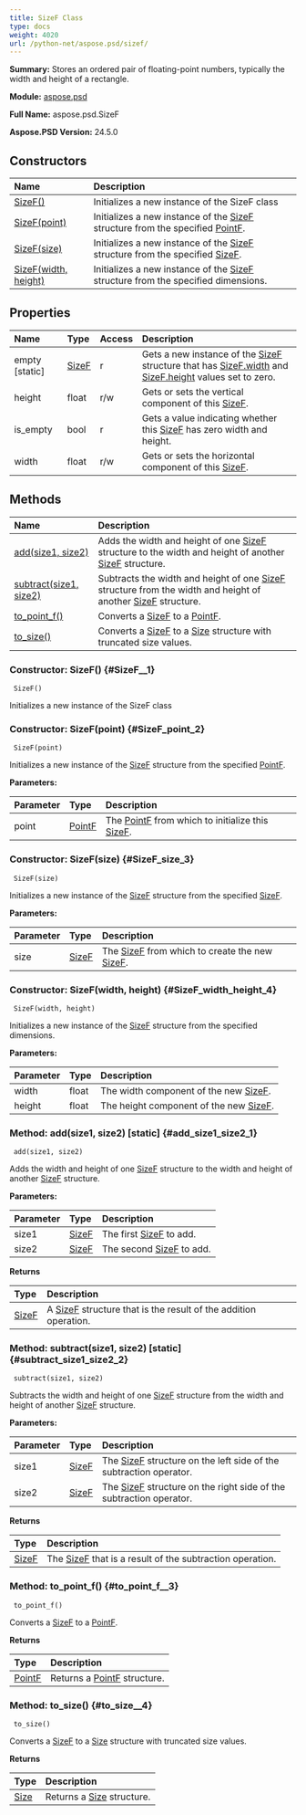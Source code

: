 ```yaml
---
title: SizeF Class
type: docs
weight: 4020
url: /python-net/aspose.psd/sizef/
---
```


**Summary:** Stores an ordered pair of floating-point numbers, typically the width and height of a rectangle.

**Module:** [aspose.psd](/psd/python-net/aspose.psd/)

**Full Name:** aspose.psd.SizeF

**Aspose.PSD Version:** 24.5.0

## **Constructors**
| **Name** | **Description** |
| :- | :- |
| [SizeF()](#SizeF__1) | Initializes a new instance of the SizeF class |
| [SizeF(point)](#SizeF_point_2) | Initializes a new instance of the [SizeF](/psd/python-net/aspose.psd/sizef/) structure from the specified [PointF](/psd/python-net/aspose.psd/pointf/). |
| [SizeF(size)](#SizeF_size_3) | Initializes a new instance of the [SizeF](/psd/python-net/aspose.psd/sizef/) structure from the specified [SizeF](/psd/python-net/aspose.psd/sizef/). |
| [SizeF(width, height)](#SizeF_width_height_4) | Initializes a new instance of the [SizeF](/psd/python-net/aspose.psd/sizef/) structure from the specified dimensions. |
## **Properties**
| **Name** | **Type** | **Access** | **Description** |
| :- | :- | :- | :- |
| empty [static] | [SizeF](/psd/python-net/aspose.psd/sizef) | r | Gets a new instance of the [SizeF](/psd/python-net/aspose.psd/sizef/) structure that has [SizeF.width](/psd/python-net/aspose.psd/sizef/) and [SizeF.height](/psd/python-net/aspose.psd/sizef/) values set to zero. |
| height | float | r/w | Gets or sets the vertical component of this [SizeF](/psd/python-net/aspose.psd/sizef/). |
| is_empty | bool | r | Gets a value indicating whether this [SizeF](/psd/python-net/aspose.psd/sizef/) has zero width and height. |
| width | float | r/w | Gets or sets the horizontal component of this [SizeF](/psd/python-net/aspose.psd/sizef/). |
## **Methods**
| **Name** | **Description** |
| :- | :- |
| [add(size1, size2)](#add_size1_size2_1) | Adds the width and height of one [SizeF](/psd/python-net/aspose.psd/sizef/) structure to the width and height of another [SizeF](/psd/python-net/aspose.psd/sizef/) structure. |
| [subtract(size1, size2)](#subtract_size1_size2_2) | Subtracts the width and height of one [SizeF](/psd/python-net/aspose.psd/sizef/) structure from the width and height of another [SizeF](/psd/python-net/aspose.psd/sizef/) structure. |
| [to_point_f()](#to_point_f__3) | Converts a [SizeF](/psd/python-net/aspose.psd/sizef/) to a [PointF](/psd/python-net/aspose.psd/pointf/). |
| [to_size()](#to_size__4) | Converts a [SizeF](/psd/python-net/aspose.psd/sizef/) to a [Size](/psd/python-net/aspose.psd/size/) structure with truncated size values. |


### Constructor: SizeF() {#SizeF__1}


```
 SizeF() 
```

Initializes a new instance of the SizeF class

### Constructor: SizeF(point) {#SizeF_point_2}


```
 SizeF(point) 
```

Initializes a new instance of the [SizeF](/psd/python-net/aspose.psd/sizef/) structure from the specified [PointF](/psd/python-net/aspose.psd/pointf/).

**Parameters:**

| Parameter | Type | Description |
| :- | :- | :- |
| point | [PointF](/psd/python-net/aspose.psd/pointf) | The [PointF](/psd/python-net/aspose.psd/pointf/) from which to initialize this [SizeF](/psd/python-net/aspose.psd/sizef/). |

### Constructor: SizeF(size) {#SizeF_size_3}


```
 SizeF(size) 
```

Initializes a new instance of the [SizeF](/psd/python-net/aspose.psd/sizef/) structure from the specified [SizeF](/psd/python-net/aspose.psd/sizef/).

**Parameters:**

| Parameter | Type | Description |
| :- | :- | :- |
| size | [SizeF](/psd/python-net/aspose.psd/sizef) | The [SizeF](/psd/python-net/aspose.psd/sizef/) from which to create the new [SizeF](/psd/python-net/aspose.psd/sizef/). |

### Constructor: SizeF(width, height) {#SizeF_width_height_4}


```
 SizeF(width, height) 
```

Initializes a new instance of the [SizeF](/psd/python-net/aspose.psd/sizef/) structure from the specified dimensions.

**Parameters:**

| Parameter | Type | Description |
| :- | :- | :- |
| width | float | The width component of the new [SizeF](/psd/python-net/aspose.psd/sizef/). |
| height | float | The height component of the new [SizeF](/psd/python-net/aspose.psd/sizef/). |

### Method: add(size1, size2)  [static] {#add_size1_size2_1}


```
 add(size1, size2) 
```

Adds the width and height of one [SizeF](/psd/python-net/aspose.psd/sizef/) structure to the width and height of another [SizeF](/psd/python-net/aspose.psd/sizef/) structure.

**Parameters:**

| Parameter | Type | Description |
| :- | :- | :- |
| size1 | [SizeF](/psd/python-net/aspose.psd/sizef) | The first [SizeF](/psd/python-net/aspose.psd/sizef/) to add. |
| size2 | [SizeF](/psd/python-net/aspose.psd/sizef) | The second [SizeF](/psd/python-net/aspose.psd/sizef/) to add. |

**Returns**

| Type | Description |
| :- | :- |
| [SizeF](/psd/python-net/aspose.psd/sizef) | A [SizeF](/psd/python-net/aspose.psd/sizef/) structure that is the result of the addition operation. |


### Method: subtract(size1, size2)  [static] {#subtract_size1_size2_2}


```
 subtract(size1, size2) 
```

Subtracts the width and height of one [SizeF](/psd/python-net/aspose.psd/sizef/) structure from the width and height of another [SizeF](/psd/python-net/aspose.psd/sizef/) structure.

**Parameters:**

| Parameter | Type | Description |
| :- | :- | :- |
| size1 | [SizeF](/psd/python-net/aspose.psd/sizef) | The [SizeF](/psd/python-net/aspose.psd/sizef/) structure on the left side of the subtraction operator. |
| size2 | [SizeF](/psd/python-net/aspose.psd/sizef) | The [SizeF](/psd/python-net/aspose.psd/sizef/) structure on the right side of the subtraction operator. |

**Returns**

| Type | Description |
| :- | :- |
| [SizeF](/psd/python-net/aspose.psd/sizef) | The [SizeF](/psd/python-net/aspose.psd/sizef/) that is a result of the subtraction operation. |


### Method: to_point_f() {#to_point_f__3}


```
 to_point_f() 
```

Converts a [SizeF](/psd/python-net/aspose.psd/sizef/) to a [PointF](/psd/python-net/aspose.psd/pointf/).

**Returns**

| Type | Description |
| :- | :- |
| [PointF](/psd/python-net/aspose.psd/pointf) | Returns a [PointF](/psd/python-net/aspose.psd/pointf/) structure. |


### Method: to_size() {#to_size__4}


```
 to_size() 
```

Converts a [SizeF](/psd/python-net/aspose.psd/sizef/) to a [Size](/psd/python-net/aspose.psd/size/) structure with truncated size values.

**Returns**

| Type | Description |
| :- | :- |
| [Size](/psd/python-net/aspose.psd/size) | Returns a [Size](/psd/python-net/aspose.psd/size/) structure. |


